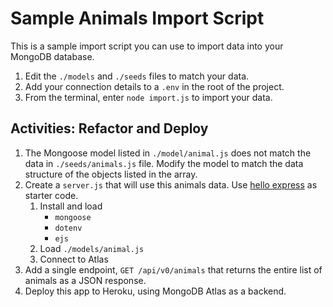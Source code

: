 # Sample Animals Import Script
This is a sample import script you can use to import data into your MongoDB database.
1. Edit the `./models` and `./seeds` files to match your data.
2. Add your connection details to a `.env` in the root of the project.
3. From the terminal, enter `node import.js` to import your data.

## Activities: Refactor and Deploy
1. The Mongoose model listed in `./model/animal.js` does not match the data in `./seeds/animals.js` file. Modify the model to match the data structure of the objects listed in the array.
2. Create a `server.js` that will use this animals data. Use [hello express](../../express/hello-express) as starter code.
    1. Install and load
        - `mongoose`
        - `dotenv`
        - `ejs`
    2. Load `./models/animal.js`
    3. Connect to Atlas
3. Add a single endpoint, `GET /api/v0/animals` that returns the entire list of animals as a JSON response.
4. Deploy this app to Heroku, using MongoDB Atlas as a backend.